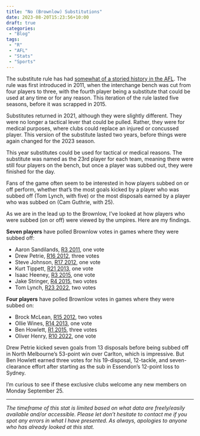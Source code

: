 ```yaml
---
title: "No (Brownlow) Substitutions"
date: 2023-08-20T15:23:56+10:00
draft: true
categories:
 - "Blog"
tags:
 - "R"
 - "AFL" 
 - "Stats"
 - "Sports"
---
```


<!--more-->

The substitute rule has had [somewhat of a storied history in the AFL](https://www.afl.com.au/news/872015/no-vests-afl-reveals-details-of-revamped-sub-rule). The rule was first introduced in 2011, when the interchange bench was cut from four players to three, with the fourth player being a substitute that could be used at any time or for any reason. This iteration of the rule lasted five seasons, before it was scrapped in 2015. 

Substitutes returned in 2021, although they were slightly different. They were no longer a tactical lever that could be pulled. Rather, they were for medical purposes, where clubs could replace an injured or concussed player. This version of the substitute lasted two years, before things were again changed for the 2023 season.

This year substitutes could be used for tactical or medical reasons. The substitute was named as the 23rd player for each team, meaning there were still four players on the bench, but once a player was subbed out, they were finished for the day.

Fans of the game often seem to be interested in how players subbed on or off perform, whether that’s the most goals kicked by a player who was subbed off (Tom Lynch, with five) or the most disposals earned by a player who was subbed on (Cam Guthrie, with 25).

As we are in the lead up to the Brownlow, I’ve looked at how players who were subbed (on or off) were viewed by the umpires. Here are my findings.

**Seven players** have polled Brownlow votes in games where they were subbed off:
- Aaron Sandilands, [R3 2011](https://afltables.com/afl/stats/games/2011/010820110409.html), one vote
- Drew Petrie, [R16 2012](https://afltables.com/afl/stats/games/2012/031220120713.html), three votes
- Steve Johnson, [R17 2012](https://afltables.com/afl/stats/games/2012/050920120720.html), one vote
- Kurt Tippett, [R21 2013](https://afltables.com/afl/stats/games/2013/151620130818.html), one vote
- Isaac Heeney, [R3 2015](https://afltables.com/afl/stats/games/2015/162120150418.html), one vote
- Jake Stringer, [R4 2015](https://afltables.com/afl/stats/games/2015/010720150426.html), two votes
- Tom Lynch, [R23 2022](https://afltables.com/afl/stats/games/2022/051420220820.html), two votes

**Four players** have polled Brownlow votes in games where they were subbed on:
- Brock McLean, [R15 2012](https://afltables.com/afl/stats/games/2012/030420120706.html), two votes
- Ollie Wines, [R14 2013](https://afltables.com/afl/stats/games/2013/041320130629.html), one vote
- Ben Howlett, [R1 2015](https://afltables.com/afl/stats/games/2015/051620150404.html), three votes
- Oliver Henry, [R10 2022](https://afltables.com/afl/stats/games/2022/040820220522.html), one vote

Drew Petrie kicked seven goals from 13 disposals before being subbed off in North Melbourne’s 53-point win over Carlton, which is impressive. But Ben Howlett earned three votes for his 19-disposal, 12-tackle, and seven-clearance effort after starting as the sub in Essendon’s 12-point loss to Sydney.

I’m curious to see if these exclusive clubs welcome any new members on Monday September 25. 

--- 

*The timeframe of this stat is limited based on what data are freely/easily available and/or accessible. Please let don’t hesitate to contact me if you spot any errors in what I have presented. As always, apologies to anyone who has already looked at this stat.*
